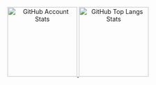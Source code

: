 <p align="center">
   <a href="#">
   <img 
      src="https://github-readme-stats.vercel.app/api?username=art5507&show_icons=true&bg_color=005151&border_color=00a3a3&text_color=ffffff&title_color=ffffff&icon_color=ffffff&border_radius=15" 
      alt="GitHub Account Stats"
      height="160"
      />
   </a>
   <a href="#">
   <img 
      src="https://github-readme-stats.vercel.app/api/top-langs/?username=art5507&show_icons=true&bg_color=005151&border_color=00a3a3&text_color=ffffff&title_color=ffffff&icon_color=ffffff&border_radius=15"
      alt="GitHub Top Langs Stats"
      height="160"
      />
   </a>
</p>

